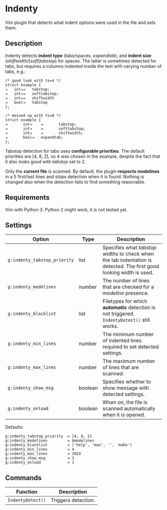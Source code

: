 Indenty
=======

Vim plugin that detects what indent options were used in the file and sets them.

## Description

Indenty detects **indent type** (tabs/spaces, *expandtab*), and **indent size** (*shiftwidth*/[*soft*]*tabstop*) for spaces. The latter is sometimes detected for tabs, but requires a columns indented inside the text with varying number of tabs, e.g.:

```
/* good look with ts=4 */
struct example {
⇥   int⇥⇥   tabstop;
⇥   int⇥⇥   softtabstop;
⇥   int⇥⇥   shiftwidth
⇥   bool⇥   tabstop
};

/* messed up with ts=8 */
struct example {
⇥       int⇥    ⇥       tabstop;
⇥       int⇥    ⇥       softtabstop;
⇥       int⇥    ⇥       shiftwidth;
⇥       bool⇥   expandtab;
};
```

Tabstop detection for tabs uses **configurable priorities**. The default priorities are [4, 8, 2], so 4 was chosen in the example, despite the fact that it also looks good with *tabstop* set to 2.

Only the **current file** is scanned. By default, the plugin **respects modelines** in a 5 first/last lines and stops detection when it is found. Nothing is changed also when the detection fails to find something reasonable.

## Requirements

Vim with Python 3. Python 2 might work, it is not tested yet.

## Settings

 Option                      | Type    | Description
-----------------------------|---------|----------------------------------------
`g:indenty_tabstop_priority` | list    | Specifies what *tabstop* widths to check when the tab indentation is detected. The first good looking width is used.
`g:indenty_modelines`        | number  | The number of lines that are checked for a *modeline* presence.
`g:indenty_blacklist`        | list    | Filetypes for which **automatic** detection is not triggered. `IndentyDetect()` still works.
`g:indenty_min_lines`        | number  | The minimum number of indented lines required to set detected settings.
`g:indenty_max_lines`        | number  | The maximum number of lines that are scanned.
`g:indenty_show_msg`         | boolean | Specifies whether to show message with detected settings.
`g:indenty_onload`           | boolean | When on, the file is scanned automatically when it is opened.

Defaults:

```
g:indenty_tabstop_priority  = [4, 8, 2]
g:indenty_modelines         = &modelines
g:indenty_blacklist         = ['help', 'man', '', 'make']
g:indenty_min_lines         = 4
g:indenty_max_lines         = 1024
g:indenty_show_msg          = 1
g:indenty_onload            = 1
```

## Commands

 Function         | Description
------------------|-------------------------------------------------------------
`IndentyDetect()` | Triggers detection.

